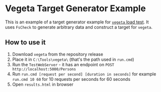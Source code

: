 # Vegeta Target Generator Example

This is an example of a target generator example for [`vegeta` load test](https://github.com/tsenart/vegeta). 
It uses `FsCheck` to generate arbitrary data and construct a target for `vegeta`.

## How to use it

1. Download `vegeta` from the repository release
2. Place it in `C:\Tools\vegeta\` (that's the path used in `run.cmd`)
3. Run the `TestWebServer` - it has an endpoint on `POST http://localhost:5000/Persons`
4. Run `run.cmd [request per second] [duration in seconds]` for example `run.cmd 10 60` for 10 requests per seconds for 60 seconds
5. Open `results.html` in browser